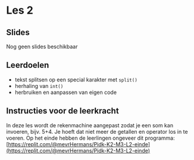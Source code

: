 # Les 2

## Slides

Nog geen slides beschikbaar

## Leerdoelen

* tekst splitsen op een special karakter met `split()`
* herhaling van `int()`
* herbruiken en aanpassen van eigen code&#x20;

## Instructies voor de leerkracht

In deze les wordt de rekenmachine aangepast zodat je een som kan invoeren, bijv. 5+4. Je hoeft dat niet meer de getallen en operator los in te voeren. Op het einde hebben de leerlingen ongeveer dit programma: [https://replit.com/@mevrHermans/Pidk-K2-M3-L2-einde](https://replit.com/@mevrHermans/Pidk-K2-M3-L2-einde)
